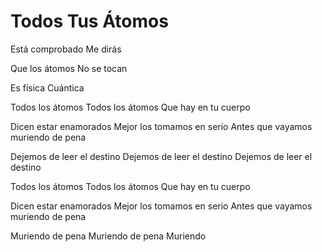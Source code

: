 # Todos Tus Átomos

Está comprobado
Me dirás

Que los átomos
No se tocan

Es física
Cuántica

Todos los átomos
Todos los átomos
Que hay en tu cuerpo

Dicen estar enamorados
Mejor los tomamos en serio
Antes que vayamos muriendo de pena

Dejemos de leer el destino
Dejemos de leer el destino
Dejemos de leer el destino

Todos los átomos
Todos los átomos
Que hay en tu cuerpo

Dicen estar enamorados
Mejor los tomamos en serio
Antes que vayamos muriendo de pena

Muriendo de pena
Muriendo de pena
Muriendo

